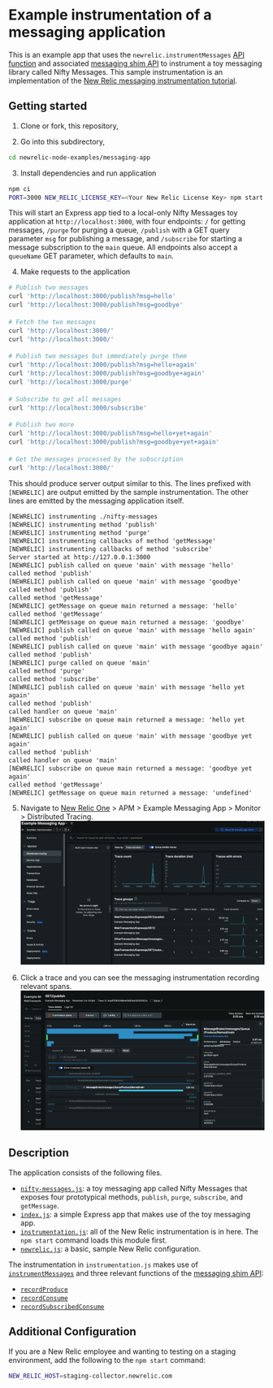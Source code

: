 # Example instrumentation of a messaging application

This is an example app that uses the `newrelic.instrumentMessages` [API function](https://docs.newrelic.com/docs/apm/agents/nodejs-agent/api-guides/nodejs-agent-api/#instrumentMessages) and associated [messaging shim API](https://newrelic.github.io/node-newrelic/MessageShim.html) to instrument a toy messaging library called Nifty Messages. This sample instrumentation is an implementation of the [New Relic messaging instrumentation tutorial](http://newrelic.github.io/node-newrelic/tutorial-Messaging-Simple.html).

## Getting started

1. Clone or fork, this repository,

2. Go into this subdirectory,

``` sh
cd newrelic-node-examples/messaging-app
```

3. Install dependencies and run application

```sh
npm ci
PORT=3000 NEW_RELIC_LICENSE_KEY=<Your New Relic License Key> npm start
```

This will start an Express app tied to a local-only Nifty Messages toy application at `http://localhost:3000`, with four endpoints: `/` for getting messages, `/purge` for purging a queue, `/publish` with a GET query parameter `msg` for publishing a message, and `/subscribe` for starting a message subscription to the `main` queue. All endpoints also accept a `queueName` GET parameter, which defaults to `main`.

4. Make requests to the application

```sh
# Publish two messages
curl 'http://localhost:3000/publish?msg=hello'
curl 'http://localhost:3000/publish?msg=goodbye'

# Fetch the two messages
curl 'http://localhost:3000/'
curl 'http://localhost:3000/'

# Publish two messages but immediately purge them
curl 'http://localhost:3000/publish?msg=hello+again'
curl 'http://localhost:3000/publish?msg=goodbye+again'
curl 'http://localhost:3000/purge'

# Subscribe to get all messages
curl 'http://localhost:3000/subscribe'

# Publish two more
curl 'http://localhost:3000/publish?msg=hello+yet+again'
curl 'http://localhost:3000/publish?msg=goodbye+yet+again'

# Get the messages processed by the subscription
curl 'http://localhost:3000/'
```

This should produce server output similar to this. The lines prefixed with `[NEWRELIC]` are output emitted by the sample instrumentation. The other lines are emitted by the messaging application itself.

```
[NEWRELIC] instrumenting ./nifty-messages
[NEWRELIC] instrumenting method 'publish'
[NEWRELIC] instrumenting method 'purge'
[NEWRELIC] instrumenting callbacks of method 'getMessage'
[NEWRELIC] instrumenting callbacks of method 'subscribe'
Server started at http://127.0.0.1:3000
[NEWRELIC] publish called on queue 'main' with message 'hello'
called method 'publish'
[NEWRELIC] publish called on queue 'main' with message 'goodbye'
called method 'publish'
called method 'getMessage'
[NEWRELIC] getMessage on queue main returned a message: 'hello'
called method 'getMessage'
[NEWRELIC] getMessage on queue main returned a message: 'goodbye'
[NEWRELIC] publish called on queue 'main' with message 'hello again'
called method 'publish'
[NEWRELIC] publish called on queue 'main' with message 'goodbye again'
called method 'publish'
[NEWRELIC] purge called on queue 'main'
called method 'purge'
called method 'subscribe'
[NEWRELIC] publish called on queue 'main' with message 'hello yet again'
called method 'publish'
called handler on queue 'main'
[NEWRELIC] subscribe on queue main returned a message: 'hello yet again'
[NEWRELIC] publish called on queue 'main' with message 'goodbye yet again'
called method 'publish'
called handler on queue 'main'
[NEWRELIC] subscribe on queue main returned a message: 'goodbye yet again'
called method 'getMessage'
[NEWRELIC] getMessage on queue main returned a message: 'undefined'
```

5. Navigate to [New Relic One](https://one.newrelic.com) > APM > Example Messaging App > Monitor > Distributed Tracing.
![DT View](./images/dt-view.png?raw=true "DT view")

6. Click a trace and you can see the messaging instrumentation recording relevant spans.
![Detailed trace](./images/dt-details.png?raw=true "Detailed Trace")

## Description

The application consists of the following files.

* [`nifty-messages.js`](./nifty-messages.js): a toy messaging app called Nifty Messages that exposes four prototypical methods, `publish`, `purge`, `subscribe`, and `getMessage`.
* [`index.js`](./index.js): a simple Express app that makes use of the toy messaging app.
* [`instrumentation.js`](./instrumentation.js): all of the New Relic instrumentation is in here. The `npm start` command loads this module first.
* [`newrelic.js`](./newrelic.js): a basic, sample New Relic configuration.

The instrumentation in `instrumentation.js` makes use of [`instrumentMessages`](https://docs.newrelic.com/docs/apm/agents/nodejs-agent/api-guides/nodejs-agent-api/#instrumentMessages) and three relevant functions of the [messaging shim API](https://newrelic.github.io/node-newrelic/MessageShim.html):

* [`recordProduce`](https://newrelic.github.io/node-newrelic/MessageShim.html#recordProduce)
* [`recordConsume`](https://newrelic.github.io/node-newrelic/MessageShim.html#recordConsume)
* [`recordSubscribedConsume`](https://newrelic.github.io/node-newrelic/MessageShim.html#recordSubscribedConsume)

## Additional Configuration
If you are a New Relic employee and wanting to testing on a staging environment, add the following to the `npm start` command:

```sh
NEW_RELIC_HOST=staging-collector.newrelic.com
```
